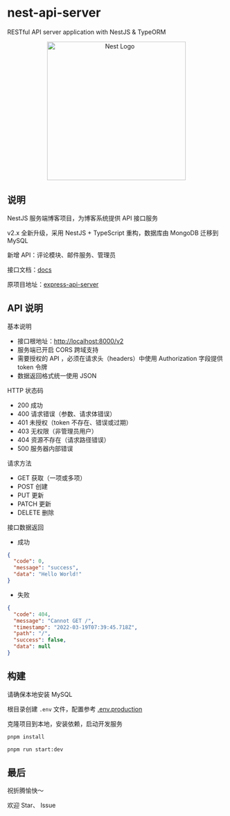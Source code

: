 # nest-api-server

RESTful API server application with NestJS & TypeORM

<p align="center">
  <a href="http://nestjs.com/" target="blank"><img src="https://nestjs.com/img/logo_text.svg" width="320" alt="Nest Logo" /></a>
</p>

## 说明

NestJS 服务端博客项目，为博客系统提供 API 接口服务

v2.x 全新升级，采用 NestJS + TypeScript 重构，数据库由 MongoDB 迁移到 MySQL

新增 API：评论模块、邮件服务、管理员

接口文档：[docs](https://api.evanone.me/docs/)

原项目地址：[express-api-server](https://github.com/wujihua118/express-api-server)

## API 说明

基本说明

- 接口根地址：<http://localhost:8000/v2>
- 服务端已开启 CORS 跨域支持
- 需要授权的 API ，必须在请求头（headers）中使用 Authorization 字段提供 token 令牌
- 数据返回格式统一使用 JSON

HTTP 状态码

- 200 成功
- 400 请求错误（参数、请求体错误）
- 401 未授权（token 不存在、错误或过期）
- 403 无权限（非管理员用户）
- 404 资源不存在（请求路径错误）
- 500 服务器内部错误

请求方法

- GET 获取（一项或多项）
- POST 创建
- PUT 更新
- PATCH 更新
- DELETE 删除

接口数据返回

- 成功

```json
{
  "code": 0,
  "message": "success",
  "data": "Hello World!"
}
```

- 失败

```json
{
  "code": 404,
  "message": "Cannot GET /",
  "timestamp": "2022-03-19T07:39:45.718Z",
  "path": "/",
  "success": false,
  "data": null
}
```

## 构建

请确保本地安装 MySQL

根目录创建 `.env` 文件，配置参考 [.env.production](https://github.com/wujihua118/Nestpress/blob/master/.env.production)

克隆项目到本地，安装依赖，启动开发服务

```bash
pnpm install

pnpm run start:dev
```

## 最后

祝折腾愉快～

欢迎 Star、 Issue
